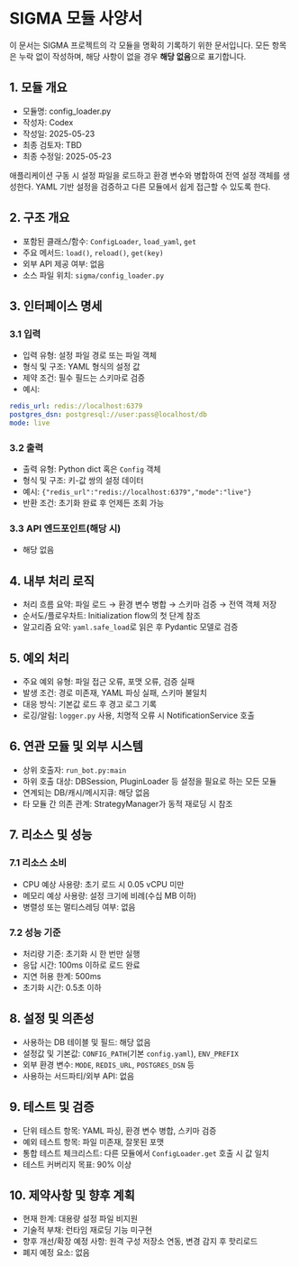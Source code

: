 # SIGMA 모듈 사양서

이 문서는 SIGMA 프로젝트의 각 모듈을 명확히 기록하기 위한 문서입니다. 모든 항목은 누락 없이 작성하며, 해당 사항이 없을 경우 **해당 없음**으로 표기합니다.

## 1. 모듈 개요
* 모듈명: config_loader.py
* 작성자: Codex
* 작성일: 2025-05-23
* 최종 검토자: TBD
* 최종 수정일: 2025-05-23

애플리케이션 구동 시 설정 파일을 로드하고 환경 변수와 병합하여 전역 설정 객체를
생성한다. YAML 기반 설정을 검증하고 다른 모듈에서 쉽게 접근할 수 있도록 한다.

## 2. 구조 개요
* 포함된 클래스/함수: `ConfigLoader`, `load_yaml`, `get`
* 주요 메서드: `load()`, `reload()`, `get(key)`
* 외부 API 제공 여부: 없음
* 소스 파일 위치: `sigma/config_loader.py`

## 3. 인터페이스 명세
### 3.1 입력
* 입력 유형: 설정 파일 경로 또는 파일 객체
* 형식 및 구조: YAML 형식의 설정 값
* 제약 조건: 필수 필드는 스키마로 검증
* 예시:
```yaml
redis_url: redis://localhost:6379
postgres_dsn: postgresql://user:pass@localhost/db
mode: live
```

### 3.2 출력
* 출력 유형: Python dict 혹은 `Config` 객체
* 형식 및 구조: 키-값 쌍의 설정 데이터
* 예시: `{"redis_url":"redis://localhost:6379","mode":"live"}`
* 반환 조건: 초기화 완료 후 언제든 조회 가능

### 3.3 API 엔드포인트(해당 시)
* 해당 없음

## 4. 내부 처리 로직
* 처리 흐름 요약: 파일 로드 → 환경 변수 병합 → 스키마 검증 → 전역 객체 저장
* 순서도/플로우차트: Initialization flow의 첫 단계 참조
* 알고리즘 요약: `yaml.safe_load`로 읽은 후 Pydantic 모델로 검증

## 5. 예외 처리
* 주요 예외 유형: 파일 접근 오류, 포맷 오류, 검증 실패
* 발생 조건: 경로 미존재, YAML 파싱 실패, 스키마 불일치
* 대응 방식: 기본값 로드 후 경고 로그 기록
* 로깅/알림: `logger.py` 사용, 치명적 오류 시 NotificationService 호출

## 6. 연관 모듈 및 외부 시스템
* 상위 호출자: `run_bot.py:main`
* 하위 호출 대상: DBSession, PluginLoader 등 설정을 필요로 하는 모든 모듈
* 연계되는 DB/캐시/메시지큐: 해당 없음
* 타 모듈 간 의존 관계: StrategyManager가 동적 재로딩 시 참조

## 7. 리소스 및 성능
### 7.1 리소스 소비
* CPU 예상 사용량: 초기 로드 시 0.05 vCPU 미만
* 메모리 예상 사용량: 설정 크기에 비례(수십 MB 이하)
* 병렬성 또는 멀티스레딩 여부: 없음

### 7.2 성능 기준
* 처리량 기준: 초기화 시 한 번만 실행
* 응답 시간: 100ms 이하로 로드 완료
* 지연 허용 한계: 500ms
* 초기화 시간: 0.5초 이하

## 8. 설정 및 의존성
* 사용하는 DB 테이블 및 필드: 해당 없음
* 설정값 및 기본값: `CONFIG_PATH`(기본 `config.yaml`), `ENV_PREFIX`
* 외부 환경 변수: `MODE`, `REDIS_URL`, `POSTGRES_DSN` 등
* 사용하는 서드파티/외부 API: 없음

## 9. 테스트 및 검증
* 단위 테스트 항목: YAML 파싱, 환경 변수 병합, 스키마 검증
* 예외 테스트 항목: 파일 미존재, 잘못된 포맷
* 통합 테스트 체크리스트: 다른 모듈에서 `ConfigLoader.get` 호출 시 값 일치
* 테스트 커버리지 목표: 90% 이상

## 10. 제약사항 및 향후 계획
* 현재 한계: 대용량 설정 파일 비지원
* 기술적 부채: 런타임 재로딩 기능 미구현
* 향후 개선/확장 예정 사항: 원격 구성 저장소 연동, 변경 감지 후 핫리로드
* 폐지 예정 요소: 없음
